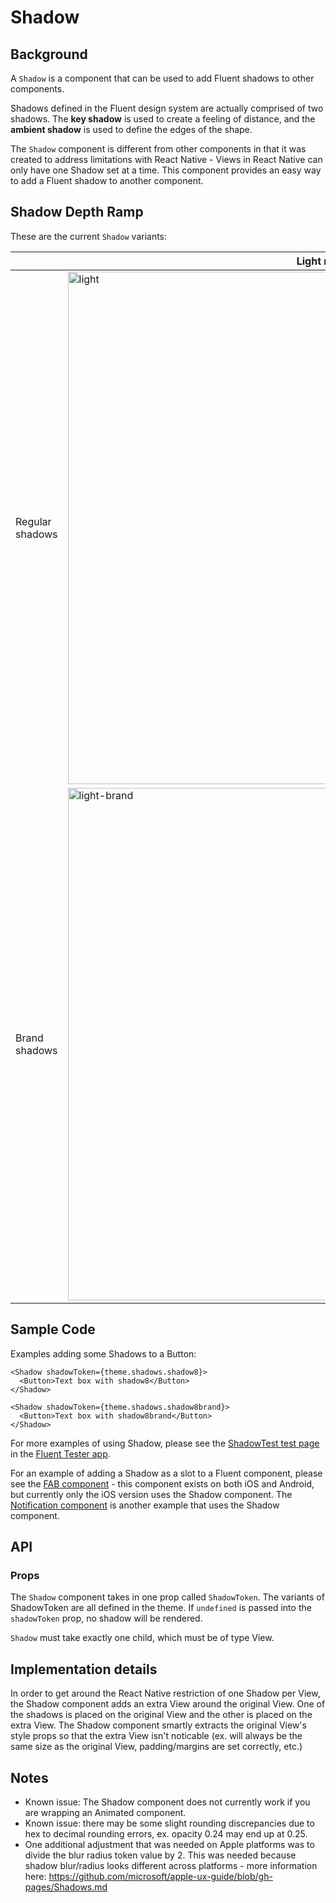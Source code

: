 # Shadow

## Background

A `Shadow` is a component that can be used to add Fluent shadows to other components.

Shadows defined in the Fluent design system are actually comprised of two shadows. The **key shadow** is used to create a feeling of distance, and the **ambient shadow** is used to define the edges of the shape.

The `Shadow` component is different from other components in that it was created to address limitations with React Native - Views in React Native can only have one Shadow set at a time. This component provides an easy way to add a Fluent shadow to another component.

## Shadow Depth Ramp

These are the current `Shadow` variants:

|                 | Light mode                                                                                                                                      | Dark mode                                                                                                                                      |
| --------------- | ----------------------------------------------------------------------------------------------------------------------------------------------- | ---------------------------------------------------------------------------------------------------------------------------------------------- |
| Regular shadows | <img width="820" alt="light" src="https://user-images.githubusercontent.com/78454019/187567525-64592ead-c64c-4cc1-acd3-a21abdea2d35.png">       | <img width="820" alt="dark" src="https://user-images.githubusercontent.com/78454019/187567552-3b376f4d-eacd-482d-a395-a261c374c9f6.png">       |
| Brand shadows   | <img width="820" alt="light-brand" src="https://user-images.githubusercontent.com/78454019/187567541-c939ceaa-35b1-4cd6-84b5-55d8a5032e0c.png"> | <img width="820" alt="dark-brand" src="https://user-images.githubusercontent.com/78454019/187567558-79783f9b-2bff-463c-b7b5-7ec692b000fd.png"> |

## Sample Code

Examples adding some Shadows to a Button:

```tsx
<Shadow shadowToken={theme.shadows.shadow8}>
  <Button>Text box with shadow8</Button>
</Shadow>
```

```tsx
<Shadow shadowToken={theme.shadows.shadow8brand}>
  <Button>Text box with shadow8brand</Button>
</Shadow>
```

For more examples of using Shadow, please see the [ShadowTest test page](https://github.com/microsoft/fluentui-react-native/tree/main/apps/fluent-tester/src/TestComponents/Shadow) in the [Fluent Tester app](https://github.com/microsoft/fluentui-react-native/blob/main/apps/fluent-tester/README.md).

For an example of adding a Shadow as a slot to a Fluent component, please see the [FAB component](https://github.com/microsoft/fluentui-react-native/tree/main/packages/components/Button/src/FAB) - this component exists on both iOS and Android, but currently only the iOS version uses the Shadow component. The [Notification component](https://github.com/microsoft/fluentui-react-native/tree/main/packages/components/Notification) is another example that uses the Shadow component.

## API

### Props

The `Shadow` component takes in one prop called `ShadowToken`. The variants of ShadowToken are all defined in the theme.
If `undefined` is passed into the `shadowToken` prop, no shadow will be rendered.

`Shadow` must take exactly one child, which must be of type View.

## Implementation details

In order to get around the React Native restriction of one Shadow per View, the Shadow component adds an extra View around the original View. One of the shadows is placed on the original View and the other is placed on the extra View. The Shadow component smartly extracts the original View's style props so that the extra View isn't noticable (ex. will always be the same size as the original View, padding/margins are set correctly, etc.)

## Notes

- Known issue: The Shadow component does not currently work if you are wrapping an Animated component.
- Known issue: there may be some slight rounding discrepancies due to hex to decimal rounding errors, ex. opacity 0.24 may end up at 0.25.
- One additional adjustment that was needed on Apple platforms was to divide the blur radius token value by 2. This was needed because shadow blur/radius looks different across platforms - more information here: https://github.com/microsoft/apple-ux-guide/blob/gh-pages/Shadows.md
